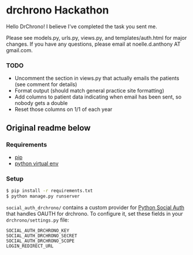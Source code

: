 # drchrono Hackathon

Hello DrChrono! I believe I've completed the task you sent me.

Please see models.py, urls.py, views.py, and templates/auth.html for major changes. If you have any questions, please email at noelle.d.anthony AT gmail.com.

### TODO
- Uncomment the section in views.py that actually emails the patients (see comment for details)
- Format output (should match general practice site formatting)
- Add columns to patient data indicating when email has been sent, so nobody gets a double
- Reset those columns on 1/1 of each year


## Original readme below

### Requirements
- [pip](https://pip.pypa.io/en/stable/)
- [python virtual env](https://packaging.python.org/installing/#creating-and-using-virtual-environments)

### Setup
``` bash
$ pip install -r requirements.txt
$ python manage.py runserver
```

`social_auth_drchrono/` contains a custom provider for [Python Social Auth](http://psa.matiasaguirre.net/) that handles OAUTH for drchrono. To configure it, set these fields in your `drchrono/settings.py` file:

```
SOCIAL_AUTH_DRCHRONO_KEY
SOCIAL_AUTH_DRCHRONO_SECRET
SOCIAL_AUTH_DRCHRONO_SCOPE
LOGIN_REDIRECT_URL
```
